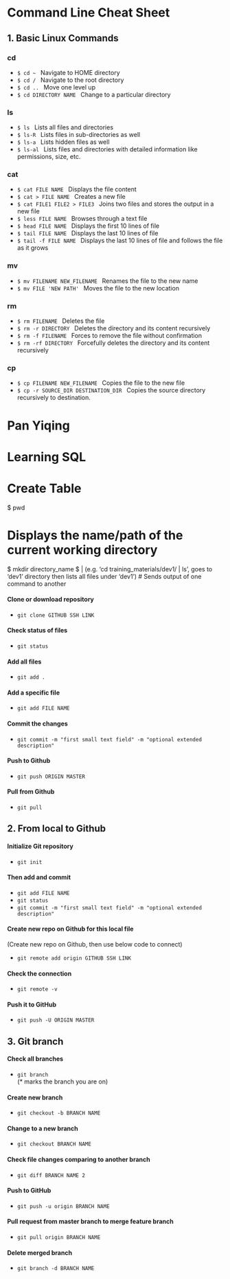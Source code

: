 # **Command Line Cheat Sheet**

## **1. Basic Linux Commands**

### cd
 - `$ cd ~ ` Navigate to HOME directory
 - `$ cd / ` Navigate to the root directory
 - `$ cd .. ` Move one level up 
 - `$ cd DIRECTORY NAME ` Change to a particular directory

### ls
 - `$ ls ` Lists all files and directories
 - `$ ls-R ` Lists files in sub-directories as well
 - `$ ls-a ` Lists hidden files as well 
 - `$ ls-al ` Lists files and directories with detailed information like permissions, size, etc.

### cat
 - `$ cat FILE NAME ` Displays the file content
 - `$ cat > FILE NAME ` Creates a new file
 - `$ cat FILE1 FILE2 > FILE3 ` Joins two files and stores the output in a new file <br /> 
 - `$ less FILE NAME ` Browses through a text file
 - `$ head FILE NAME ` Displays the first 10 lines of file
 - `$ tail FILE NAME ` Displays the last 10 lines of file
 - `$ tail -f FILE NAME ` Displays the last 10 lines of file and follows the file as it grows

### mv
 - `$ mv FILENAME NEW_FILENAME ` Renames the file to the new name
 - `$ mv FILE 'NEW PATH' ` Moves the file to the new location

### rm
 - `$ rm FILENAME ` Deletes the file
 - `$ rm -r DIRECTORY ` Deletes the directory and its content recursively
 - `$ rm -f FILENAME ` Forces to remove the file without confirmation
 - `$ rm -rf DIRECTORY ` Forcefully deletes the directory and its content recursively

### cp
 - `$ cp FILENAME NEW_FILENAME ` Copies the file to the new file
 - `$ cp -r SOURCE_DIR DESTINATION_DIR ` Copies the source directory recursively to destination.

# Pan Yiqing 
# Learning SQL
# Create Table

$ pwd 
# Displays the name/path of the current working directory  
$ mkdir directory_name
$ | (e.g. ‘cd training_materials/dev1/ | ls’, goes to ‘dev1’ directory then lists all files under ‘dev1’)  # Sends output of one command to another  

#### Clone or download repository
- `git clone GITHUB SSH LINK`

#### Check status of files
- `git status`

#### Add all files
- `git add .`

#### Add a specific file
- `git add FILE NAME`

#### Commit the changes
- `git commit -m "first small text field" -m "optional extended description"`

#### Push to Github
- `git push ORIGIN MASTER`

#### Pull from Github
- `git pull`

## **2. From local to Github**

#### Initialize Git repository
- `git init`

#### Then add and commit
- `git add FILE NAME`
- `git status`
- `git commit -m "first small text field" -m "optional extended description"`

#### Create new repo on Github for this local file
(Create new repo on Github, then use below code to connect)
- `git remote add origin GITHUB SSH LINK`

#### Check the connection
- `git remote -v`

#### Push it to GitHub
- `git push -U ORIGIN MASTER`

## **3. Git branch**

#### Check all branches
- `git branch` <br />
(* marks the branch you are on)

#### Create new branch
- `git checkout -b BRANCH NAME`

#### Change to a new branch
- `git checkout BRANCH NAME`

#### Check file changes comparing to another branch
- `git diff BRANCH NAME 2`

#### Push to GitHub
- `git push -u origin BRANCH NAME`

#### Pull request from master branch to merge feature branch
- `git pull origin BRANCH NAME`

#### Delete merged branch
- `git branch -d BRANCH NAME`
